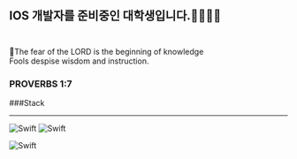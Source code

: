 ## IOS 개발자를 준비중인 대학생입니다.🧑🏻‍💻👋 <br><br>


🙏The fear of the LORD is the beginning of knowledge <br>
Fools despise wisdom and instruction.<br>

### PROVERBS 1:7

###Stack
<hr>

<img alt="Swift" src ="https://img.shields.io/badge/Swift-red.svg?&style=for-the-badge&logo=swift&logoColor=orange"/> <img alt="Swift" src ="https://img.shields.io/badge/Swift-red.svg?&style=for-the-badge&logo=swift&logoColor=orange"/>

<img alt="Swift" src ="https://img.shields.io/badge/Swift-red.svg?&style=for-the-badge&logo=swift&logoColor=orange"/>

